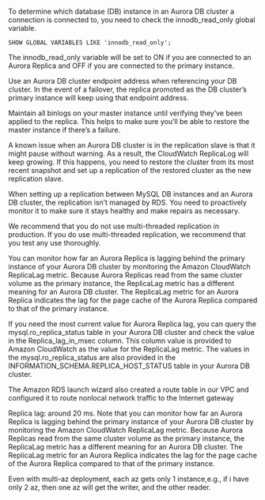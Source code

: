 To determine which database (DB) instance in an Aurora DB cluster a connection is connected to, you need to check the innodb_read_only global variable.
```
SHOW GLOBAL VARIABLES LIKE 'innodb_read_only'; 
```
The innodb_read_only variable will be set to ON if you are connected to an Aurora Replica and OFF if you are connected to the primary instance.

Use an Aurora DB cluster endpoint address when referencing your DB cluster. In the event of a failover, the replica promoted as the DB cluster’s primary instance will keep using that endpoint address.

Maintain all binlogs on your master instance until verifying they’ve been applied to the replica. This helps to make sure you’ll be able to restore the master instance if there’s a failure.

A known issue when an Aurora DB cluster is in the replication slave is that it might pause without warning. As a result, the CloudWatch ReplicaLog will keep growing. If this happens, you need to restore the cluster from its most recent snapshot and set up a replication of the restored cluster as the new replication slave.

When setting up a replication between MySQL DB instances and an Aurora DB cluster, the replication isn’t managed by RDS. You need to proactively monitor it to make sure it stays healthy and make repairs as necessary.

We recommend that you do not use multi-threaded replication in production. If you do use multi-threaded replication, we recommend that you test any use thoroughly.

 You can monitor how far an Aurora Replica is lagging behind the primary instance of your Aurora DB cluster by monitoring the Amazon CloudWatch ReplicaLag metric. Because Aurora Replicas read from the same cluster volume as the primary instance, the ReplicaLag metric has a different meaning for an Aurora DB cluster. The ReplicaLag metric for an Aurora Replica indicates the lag for the page cache of the Aurora Replica compared to that of the primary instance.

If you need the most current value for Aurora Replica lag, you can query the mysql.ro_replica_status table in your Aurora DB cluster and check the value in the Replica_lag_in_msec column. This column value is provided to Amazon CloudWatch as the value for the ReplicaLag metric. The values in the mysql.ro_replica_status are also provided in the INFORMATION_SCHEMA.REPLICA_HOST_STATUS table in your Aurora DB cluster.

The Amazon RDS launch wizard also created a route table in our VPC and configured it to route nonlocal
network traffic to the Internet gateway

Replica lag: around 20 ms. Note that you can monitor how far an Aurora Replica is lagging behind the primary instance of your Aurora DB cluster by monitoring the Amazon CloudWatch ReplicaLag metric. Because Aurora Replicas read from the same cluster volume as the primary instance, the ReplicaLag metric has a different meaning for an Aurora DB cluster. The ReplicaLag metric for an Aurora Replica indicates the lag for the page cache of the Aurora Replica compared to that of the primary instance.

Even with multi-az deployment, each az gets only 1 instance,e.g., if i have only 2 az, then one az will get the writer, and the other reader. 
